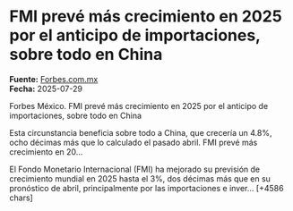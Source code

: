 # FMI prevé más crecimiento en 2025 por el anticipo de importaciones, sobre todo en China

**Fuente:** [Forbes.com.mx](https://forbes.com.mx/fmi-preve-mas-crecimiento-en-2025-por-el-anticipo-de-importaciones-sobre-todo-en-china/)  
**Fecha:** 2025-07-29

Forbes México.
 FMI prevé más crecimiento en 2025 por el anticipo de importaciones, sobre todo en China

Esta circunstancia beneficia sobre todo a China, que crecería un 4.8%, ocho décimas más que lo calculado el pasado abril. 
FMI prevé más crecimiento en 20…

El Fondo Monetario Internacional (FMI) ha mejorado su previsión de crecimiento mundial en 2025 hasta el 3%, dos décimas más que en su pronóstico de abril, principalmente por las importaciones e inver… [+4586 chars]
